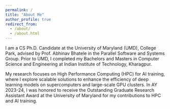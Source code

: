 ```yaml
---
permalink: /
title: "About Me"
author_profile: true
redirect_from: 
  - /about/
  - /about.html
---
```



I am a CS Ph.D. Candidate at the University of Maryland (UMD), College Park, advised by Prof. Abhinav Bhatele in the 
Parallel Software and Systems Group. Prior to UMD, I completed my Bachelors and Masters in Computer Science and Engineering at Indian Institute of Technology, Kharagpur.


My research focuses on High Performance Computing (HPC) for AI training, where I 
explore scalable solutions to enhance the efficiency of deep learning models on supercomputers and large-scale GPU 
clusters. In AY 2023-24, I was honored to receive the Outstanding Graduate Research Assistant Award at the 
University of Maryland for my contributions to HPC and AI training. 
